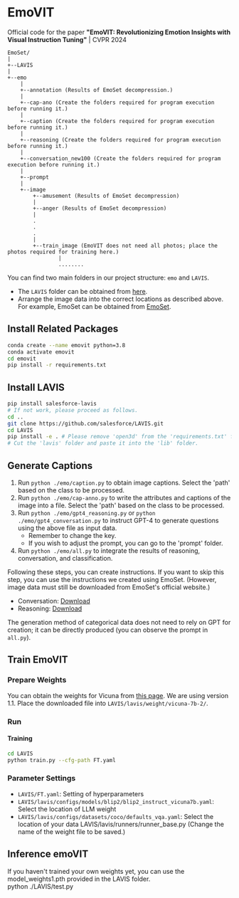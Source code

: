# EmoVIT
Official code for the paper **"EmoVIT: Revolutionizing Emotion Insights with Visual Instruction Tuning"** | CVPR 2024

```
EmoSet/
|
+--LAVIS
|
+--emo
    |
    +--annotation (Results of EmoSet decompression.)
    |
    +--cap-ano (Create the folders required for program execution before running it.)
    |
    +--caption (Create the folders required for program execution before running it.)
    |
    +--reasoning (Create the folders required for program execution before running it.)
    |
    +--conversation_new100 (Create the folders required for program execution before running it.)
    |
    +--prompt
    |
    +--image
        +--amusement (Results of EmoSet decompression)
        |
        +--anger (Results of EmoSet decompression)
        |
        .
        .
        .
        |
        +--train_image (EmoVIT does not need all photos; place the photos required for training here.)
                |
                ........
```

You can find two main folders in our project structure: `emo` and `LAVIS`.

- The `LAVIS` folder can be obtained from [here](https://drive.google.com/file/d/1YLgOVlJNIdyOOlppX0uPMXGxVT37YqbF/view?usp=drive_link).
- Arrange the image data into the correct locations as described above. For example, EmoSet can be obtained from [EmoSet](https://vcc.tech/EmoSet).

## Install Related Packages

```bash
conda create --name emovit python=3.8
conda activate emovit
cd emovit
pip install -r requirements.txt
```

## Install LAVIS

```bash
pip install salesforce-lavis
# If not work, please proceed as follows.
cd ..
git clone https://github.com/salesforce/LAVIS.git
cd LAVIS
pip install -e . # Please remove 'open3d' from the 'requirements.txt' file to avoid version conflicts.
# Cut the 'lavis' folder and paste it into the 'lib' folder.
```

## Generate Captions

1. Run `python ./emo/caption.py` to obtain image captions. Select the 'path' based on the class to be processed.
2. Run `python ./emo/cap-anno.py` to write the attributes and captions of the image into a file. Select the 'path' based on the class to be processed.
3. Run `python ./emo/gpt4_reasoning.py` or `python ./emo/gpt4_conversation.py` to instruct GPT-4 to generate questions using the above file as input data.
    - Remember to change the key.
    - If you wish to adjust the prompt, you can go to the 'prompt' folder.
4. Run `python ./emo/all.py` to integrate the results of reasoning, conversation, and classification.

Following these steps, you can create instructions. If you want to skip this step, you can use the instructions we created using EmoSet. (However, image data must still be downloaded from EmoSet's official website.)

- Conversation: [Download](https://drive.google.com/file/d/1E8UEH09y0CiAT4Hg7rm975AR3JCjEHeM/view?usp=drive_link)
- Reasoning: [Download](https://drive.google.com/file/d/1MTNHFzasCb0F921P0itaH-x8vN2OvxEu/view?usp=drive_link)

The generation method of categorical data does not need to rely on GPT for creation; it can be directly produced (you can observe the prompt in `all.py`).

## Train EmoVIT

### Prepare Weights

You can obtain the weights for Vicuna from [this page](https://github.com/lm-sys/FastChat/blob/main/docs/vicuna_weights_version.md). We are using version 1.1. Place the downloaded file into `LAVIS/lavis/weight/vicuna-7b-2/`.

### Run

#### Training

```bash
cd LAVIS
python train.py --cfg-path FT.yaml
```

### Parameter Settings

- `LAVIS/FT.yaml`: Setting of hyperparameters
- `LAVIS/lavis/configs/models/blip2/blip2_instruct_vicuna7b.yaml`: Select the location of LLM weight
- `LAVIS/lavis/configs/datasets/coco/defaults_vqa.yaml`: Select the location of your data
  LAVIS/lavis/runners/runner_base.py (Change the name of the weight file to be saved.)

## Inference emoVIT
If you haven't trained your own weights yet, you can use the model_weights1.pth provided in the LAVIS folder.  
python ./LAVIS/test.py  
